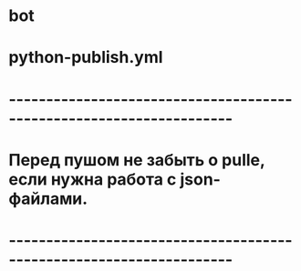 # bot
# python-publish.yml

# --------------------------------------------------------------------
# Перед пушом не забыть о pullе, если нужна работа с json-файлами.
# --------------------------------------------------------------------